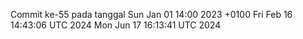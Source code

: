 Commit ke-55 pada tanggal Sun Jan 01 14:00 2023 +0100
Fri Feb 16 14:43:06 UTC 2024
Mon Jun 17 16:13:41 UTC 2024
